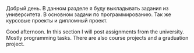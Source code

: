 Добрый день. В данном разделе я буду выкладывать задания из университета. В основном задачи по программированию. Так же курсовые проекты и дипломный проект.

Good afternoon. In this section I will post assignments from the university. Mostly programming tasks. There are also course projects and a graduation project.
